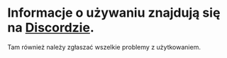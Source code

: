 # Informacje o używaniu znajdują się na [Discordzie](https://discord.com/invite/YhhyVnJjcJ).
Tam również należy zgłaszać wszelkie problemy z użytkowaniem.
